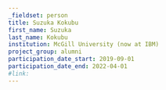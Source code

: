 ```yaml
---
_fieldset: person
title: Suzuka Kokubu
first_name: Suzuka
last_name: Kokubu
institution: McGill University (now at IBM)
project_group: alumni
participation_date_start: 2019-09-01
participation_date_end: 2022-04-01
#link: 
---
```

